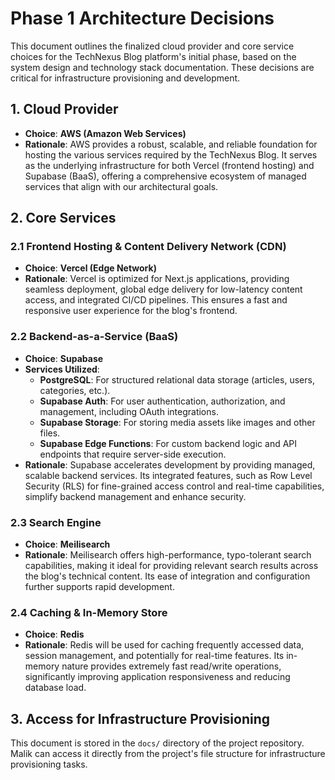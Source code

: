 # Phase 1 Architecture Decisions

This document outlines the finalized cloud provider and core service choices for the TechNexus Blog platform's initial phase, based on the system design and technology stack documentation. These decisions are critical for infrastructure provisioning and development.

## 1. Cloud Provider

* **Choice**: **AWS (Amazon Web Services)**
* **Rationale**: AWS provides a robust, scalable, and reliable foundation for hosting the various services required by the TechNexus Blog. It serves as the underlying infrastructure for both Vercel (frontend hosting) and Supabase (BaaS), offering a comprehensive ecosystem of managed services that align with our architectural goals.

## 2. Core Services

### 2.1 Frontend Hosting & Content Delivery Network (CDN)

* **Choice**: **Vercel (Edge Network)**
* **Rationale**: Vercel is optimized for Next.js applications, providing seamless deployment, global edge delivery for low-latency content access, and integrated CI/CD pipelines. This ensures a fast and responsive user experience for the blog's frontend.

### 2.2 Backend-as-a-Service (BaaS)

* **Choice**: **Supabase**
* **Services Utilized**:
  * **PostgreSQL**: For structured relational data storage (articles, users, categories, etc.).
  * **Supabase Auth**: For user authentication, authorization, and management, including OAuth integrations.
  * **Supabase Storage**: For storing media assets like images and other files.
  * **Supabase Edge Functions**: For custom backend logic and API endpoints that require server-side execution.
* **Rationale**: Supabase accelerates development by providing managed, scalable backend services. Its integrated features, such as Row Level Security (RLS) for fine-grained access control and real-time capabilities, simplify backend management and enhance security.

### 2.3 Search Engine

* **Choice**: **Meilisearch**
* **Rationale**: Meilisearch offers high-performance, typo-tolerant search capabilities, making it ideal for providing relevant search results across the blog's technical content. Its ease of integration and configuration further supports rapid development.

### 2.4 Caching & In-Memory Store

* **Choice**: **Redis**
* **Rationale**: Redis will be used for caching frequently accessed data, session management, and potentially for real-time features. Its in-memory nature provides extremely fast read/write operations, significantly improving application responsiveness and reducing database load.

## 3. Access for Infrastructure Provisioning

This document is stored in the `docs/` directory of the project repository. Malik can access it directly from the project's file structure for infrastructure provisioning tasks.
